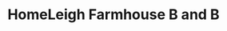 ---
title: "HomeLeigh Farmhouse B and B"
address: "Ballinacourty Glen of Aherlow Tipperary Co. Tipperary"
tel: "(062)56228"
county: "Tipperary"
category: "Guesthouses"
type: "Content"
lat: "52.41791905"
lng: "-8.192627671"
---